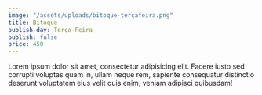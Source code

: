 ```yaml
---
image: "/assets/uploads/bitoque-terçafeira.png"
title: Bitoque
publish-day: Terça-Feira
publish: false
price: 450
---
```


Lorem ipsum dolor sit amet, consectetur adipisicing elit. Facere iusto sed corrupti voluptas quam in, ullam neque rem, sapiente consequatur distinctio deserunt voluptatem eius velit quis enim, veniam adipisci quibusdam!